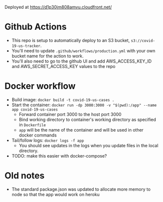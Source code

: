 Deployed at https://d1p30jm808amvu.cloudfront.net/

# Github Actions

- This repo is setup to automatically deploy to an S3 bucket, `s3://covid-19-us-tracker`.
- You'll need to update `.github/workflows/production.yml` with your own bucket name for the action to work.
- You'll also need to go to the github UI and add AWS_ACCESS_KEY_ID and AWS_SECRET_ACCESS_KEY values to the repo

# Docker workflow

- Build image: `docker build -t covid-19-us-cases .`
- Start the container: `docker run -dp 3000:3000 -v "$(pwd):/app" --name app covid-19-us-cases`
  - Forward container port 3000 to the host port 3000
  - Bind working directory to container's working directory as specified in `Dockerfile`
  - `app` will be the name of the container and will be used in other docker commands
- Tail/follow logs: `docker logs -f app`
  - You should see updates in the logs when you update files in the local directory.
- TODO: make this easier with docker-compose?

# Old notes

- The standard package.json was updated to allocate more memory to node so that the app would work on heroku
